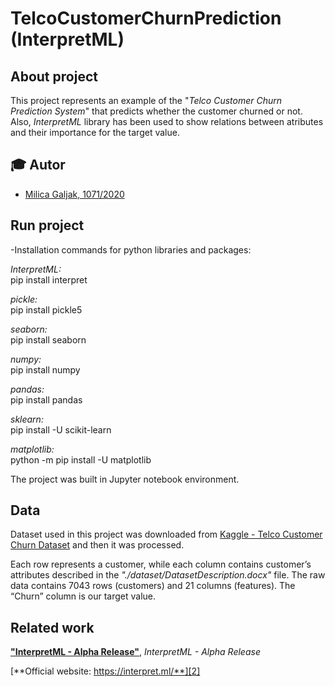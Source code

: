 # TelcoCustomerChurnPrediction (InterpretML)

## About project

This project represents an example of the "*Telco Customer Churn Prediction System*" that predicts whether the customer churned or not. Also, *InterpretML* library has been used to show relations between atributes and their importance for the target value.

## :mortar_board: Autor
- [Milica Galjak, 1071/2020](https://github.com/milicagaljak)

## Run project

-Installation commands for python libraries and packages:

*InterpretML:*<br />
pip install interpret<br />

*pickle:*<br />
pip install pickle5<br />

*seaborn:*<br />
pip install seaborn<br />

*numpy:*<br />
pip install numpy<br />

*pandas:*<br />
pip install pandas<br />

*sklearn:*<br />
pip install -U scikit-learn<br />

*matplotlib:*<br />
python -m pip install -U matplotlib<br />


The project was built in Jupyter notebook environment.


## Data
Dataset used in this project was downloaded from
[Kaggle - Telco Customer Churn Dataset](https://www.kaggle.com/datasets/blastchar/telco-customer-churn) and then it was processed.

Each row represents a customer, while each column contains customer’s attributes described in the *"./dataset/DatasetDescription.docx"* file.
The raw data contains 7043 rows (customers) and 21 columns (features).
The “Churn” column is our target value.


## Related work
[**"InterpretML - Alpha Release"**][1], *InterpretML - Alpha Release*

[**Official website: https://interpret.ml/**][2]

[1]: https://github.com/interpretml/interpret

[2]: https://interpret.ml/
